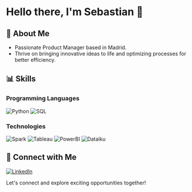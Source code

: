# Hello there, I'm Sebastian 👋 

## 🚀 About Me

- Passionate Product Manager based in Madrid. 
- Thrive on bringing innovative ideas to life and optimizing processes for better efficiency.

## 📊 Skills

### Programming Languages
![Python](https://img.shields.io/badge/Python-3776AB?style=for-the-badge&logo=python&logoColor=white)
![SQL](https://img.shields.io/badge/SQL-4CAF50?style=for-the-badge&logo=sql&logoColor=white)

### Technologies
![Spark](https://img.shields.io/badge/Spark-E25A1C?style=for-the-badge&logo=apache%20spark&logoColor=white)
![Tableau](https://img.shields.io/badge/Tableau-E97627?style=for-the-badge&logo=tableau&logoColor=white)
![PowerBI](https://img.shields.io/badge/PowerBI-800080?style=for-the-badge&logo=powerbi&logoColor=white)
![Dataiku](https://img.shields.io/badge/Dataiku-008DBB?style=for-the-badge&logo=dataiku&logoColor=white)

## 🔗 Connect with Me
[![LinkedIn](https://img.shields.io/badge/LinkedIn-0077B5?style=for-the-badge&logo=linkedin&logoColor=white)](https://www.linkedin.com/in/sebastian-hirsch-p/)
  
Let's connect and explore exciting opportunities together!
